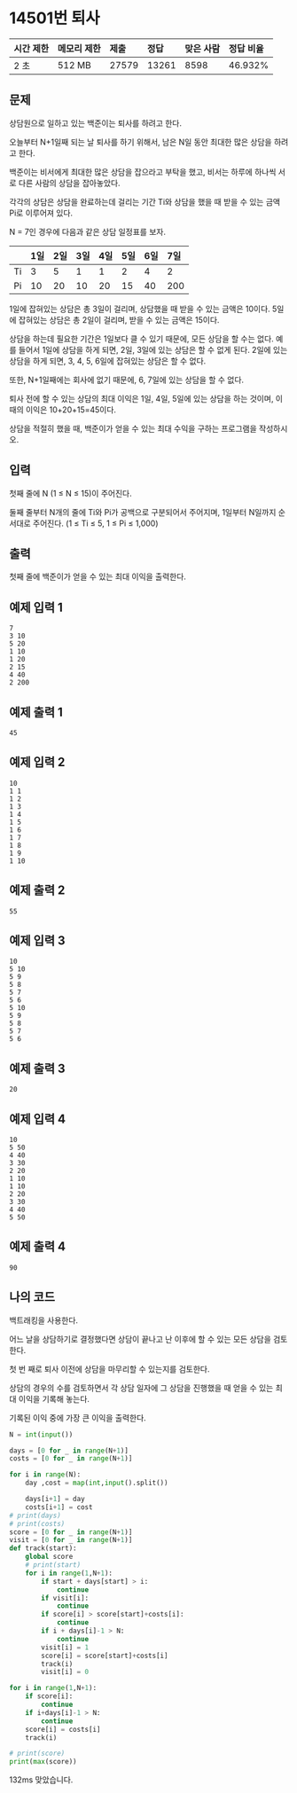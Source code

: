 # 14501번 퇴사

| 시간 제한 | 메모리 제한 | 제출  | 정답  | 맞은 사람 | 정답 비율 |
| :-------- | :---------- | :---- | :---- | :-------- | :-------- |
| 2 초      | 512 MB      | 27579 | 13261 | 8598      | 46.932%   |

## 문제

상담원으로 일하고 있는 백준이는 퇴사를 하려고 한다.

오늘부터 N+1일째 되는 날 퇴사를 하기 위해서, 남은 N일 동안 최대한 많은 상담을 하려고 한다.

백준이는 비서에게 최대한 많은 상담을 잡으라고 부탁을 했고, 비서는 하루에 하나씩 서로 다른 사람의 상담을 잡아놓았다.

각각의 상담은 상담을 완료하는데 걸리는 기간 Ti와 상담을 했을 때 받을 수 있는 금액 Pi로 이루어져 있다.

N = 7인 경우에 다음과 같은 상담 일정표를 보자.

|      | 1일  | 2일  | 3일  | 4일  | 5일  | 6일  | 7일  |
| :--- | :--- | :--- | :--- | :--- | :--- | :--- | :--- |
| Ti   | 3    | 5    | 1    | 1    | 2    | 4    | 2    |
| Pi   | 10   | 20   | 10   | 20   | 15   | 40   | 200  |

1일에 잡혀있는 상담은 총 3일이 걸리며, 상담했을 때 받을 수 있는 금액은 10이다. 5일에 잡혀있는 상담은 총 2일이 걸리며, 받을 수 있는 금액은 15이다.

상담을 하는데 필요한 기간은 1일보다 클 수 있기 때문에, 모든 상담을 할 수는 없다. 예를 들어서 1일에 상담을 하게 되면, 2일, 3일에 있는 상담은 할 수 없게 된다. 2일에 있는 상담을 하게 되면, 3, 4, 5, 6일에 잡혀있는 상담은 할 수 없다.

또한, N+1일째에는 회사에 없기 때문에, 6, 7일에 있는 상담을 할 수 없다.

퇴사 전에 할 수 있는 상담의 최대 이익은 1일, 4일, 5일에 있는 상담을 하는 것이며, 이때의 이익은 10+20+15=45이다.

상담을 적절히 했을 때, 백준이가 얻을 수 있는 최대 수익을 구하는 프로그램을 작성하시오.

## 입력

첫째 줄에 N (1 ≤ N ≤ 15)이 주어진다.

둘째 줄부터 N개의 줄에 Ti와 Pi가 공백으로 구분되어서 주어지며, 1일부터 N일까지 순서대로 주어진다. (1 ≤ Ti ≤ 5, 1 ≤ Pi ≤ 1,000)

## 출력

첫째 줄에 백준이가 얻을 수 있는 최대 이익을 출력한다.

## 예제 입력 1 

```
7
3 10
5 20
1 10
1 20
2 15
4 40
2 200
```

## 예제 출력 1 

```
45
```

## 예제 입력 2

```
10
1 1
1 2
1 3
1 4
1 5
1 6
1 7
1 8
1 9
1 10
```

## 예제 출력 2

```
55
```

## 예제 입력 3 

```
10
5 10
5 9
5 8
5 7
5 6
5 10
5 9
5 8
5 7
5 6
```

## 예제 출력 3 

```
20
```

## 예제 입력 4 

```
10
5 50
4 40
3 30
2 20
1 10
1 10
2 20
3 30
4 40
5 50
```

## 예제 출력 4 

```
90
```

## 나의 코드

백트래킹을 사용한다.

어느 날을 상담하기로 결정했다면 상담이 끝나고 난 이후에 할 수 있는 모든 상담을 검토한다.

첫 번 째로 퇴사 이전에 상담을 마무리할 수 있는지를 검토한다.

상담의 경우의 수를 검토하면서 각 상담 일자에 그 상담을 진행했을 때 얻을 수 있는 최대 이익을 기록해 놓는다. 

기록된 이익 중에 가장 큰 이익을 출력한다.

```Python
N = int(input())

days = [0 for _ in range(N+1)]
costs = [0 for _ in range(N+1)]

for i in range(N):
    day ,cost = map(int,input().split())

    days[i+1] = day
    costs[i+1] = cost
# print(days)
# print(costs)
score = [0 for _ in range(N+1)]
visit = [0 for _ in range(N+1)]
def track(start):
    global score
    # print(start)
    for i in range(1,N+1):
        if start + days[start] > i:
            continue
        if visit[i]:
            continue
        if score[i] > score[start]+costs[i]:
            continue
        if i + days[i]-1 > N:
            continue
        visit[i] = 1
        score[i] = score[start]+costs[i]
        track(i)
        visit[i] = 0

for i in range(1,N+1):
    if score[i]:
        continue
    if i+days[i]-1 > N:
        continue
    score[i] = costs[i]
    track(i)

# print(score)
print(max(score))
```

132ms 맞았습니다.